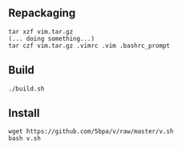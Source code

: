 ## Repackaging
```
tar xzf vim.tar.gz
(... doing something...)
tar czf vim.tar.gz .vimrc .vim .bashrc_prompt
```

## Build

```
./build.sh

```

## Install

```
wget https://github.com/5bpa/v/raw/master/v.sh
bash v.sh
```
